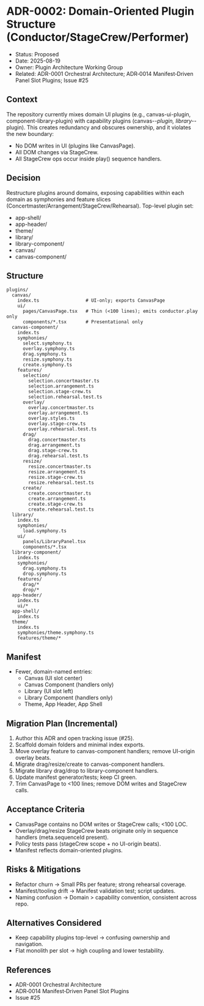 # ADR-0002: Domain-Oriented Plugin Structure (Conductor/StageCrew/Performer)

- Status: Proposed
- Date: 2025-08-19
- Owner: Plugin Architecture Working Group
- Related: ADR-0001 Orchestral Architecture; ADR‑0014 Manifest‑Driven Panel Slot Plugins; Issue #25

## Context

The repository currently mixes domain UI plugins (e.g., canvas-ui-plugin, component-library-plugin) with capability plugins (canvas-*-plugin, library-*-plugin). This creates redundancy and obscures ownership, and it violates the new boundary:

- No DOM writes in UI (plugins like CanvasPage).
- All DOM changes via StageCrew.
- All StageCrew ops occur inside play() sequence handlers.

## Decision

Restructure plugins around domains, exposing capabilities within each domain as symphonies and feature slices (Concertmaster/Arrangement/StageCrew/Rehearsal). Top-level plugin set:

- app-shell/
- app-header/
- theme/
- library/
- library-component/
- canvas/
- canvas-component/

## Structure

```
plugins/
  canvas/
    index.ts                 # UI-only; exports CanvasPage
    ui/
      pages/CanvasPage.tsx   # Thin (<100 lines); emits conductor.play only
      components/*.tsx       # Presentational only
  canvas-component/
    index.ts
    symphonies/
      select.symphony.ts
      overlay.symphony.ts
      drag.symphony.ts
      resize.symphony.ts
      create.symphony.ts
    features/
      selection/
        selection.concertmaster.ts
        selection.arrangement.ts
        selection.stage-crew.ts
        selection.rehearsal.test.ts
      overlay/
        overlay.concertmaster.ts
        overlay.arrangement.ts
        overlay.styles.ts
        overlay.stage-crew.ts
        overlay.rehearsal.test.ts
      drag/
        drag.concertmaster.ts
        drag.arrangement.ts
        drag.stage-crew.ts
        drag.rehearsal.test.ts
      resize/
        resize.concertmaster.ts
        resize.arrangement.ts
        resize.stage-crew.ts
        resize.rehearsal.test.ts
      create/
        create.concertmaster.ts
        create.arrangement.ts
        create.stage-crew.ts
        create.rehearsal.test.ts
  library/
    index.ts
    symphonies/
      load.symphony.ts
    ui/
      panels/LibraryPanel.tsx
      components/*.tsx
  library-component/
    index.ts
    symphonies/
      drag.symphony.ts
      drop.symphony.ts
    features/
      drag/*
      drop/*
  app-header/
    index.ts
    ui/*
  app-shell/
    index.ts
  theme/
    index.ts
    symphonies/theme.symphony.ts
    features/theme/*
```

## Manifest

- Fewer, domain-named entries:
  - Canvas (UI slot center)
  - Canvas Component (handlers only)
  - Library (UI slot left)
  - Library Component (handlers only)
  - Theme, App Header, App Shell

## Migration Plan (Incremental)

1) Author this ADR and open tracking issue (#25).
2) Scaffold domain folders and minimal index exports.
3) Move overlay feature to canvas-component handlers; remove UI-origin overlay beats.
4) Migrate drag/resize/create to canvas-component handlers.
5) Migrate library drag/drop to library-component handlers.
6) Update manifest generator/tests; keep CI green.
7) Trim CanvasPage to <100 lines; remove DOM writes and StageCrew calls.

## Acceptance Criteria

- CanvasPage contains no DOM writes or StageCrew calls; <100 LOC.
- Overlay/drag/resize StageCrew beats originate only in sequence handlers (meta.sequenceId present).
- Policy tests pass (stageCrew scope + no UI-origin beats).
- Manifest reflects domain-oriented plugins.

## Risks & Mitigations

- Refactor churn → Small PRs per feature; strong rehearsal coverage.
- Manifest/tooling drift → Manifest validation test; script updates.
- Naming confusion → Domain > capability convention, consistent across repo.

## Alternatives Considered

- Keep capability plugins top-level → confusing ownership and navigation.
- Flat monolith per slot → high coupling and lower testability.

## References

- ADR-0001 Orchestral Architecture
- ADR‑0014 Manifest‑Driven Panel Slot Plugins
- Issue #25

